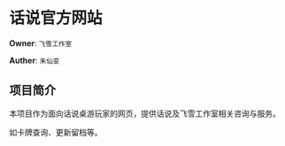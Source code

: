 # 话说官方网站

**Owner**: `飞雪工作室`

**Auther**: `朱仙变`

## 项目简介

本项目作为面向话说桌游玩家的网页，提供话说及飞雪工作室相关咨询与服务。

如卡牌查询、更新留档等。

